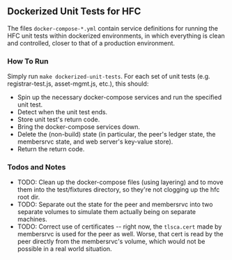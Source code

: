 ## Dockerized Unit Tests for HFC

The files `docker-compose-*.yml` contain service definitions for running the HFC unit tests
within dockerized environments, in which everything is clean and controlled, closer to that
of a production environment.

### How To Run

Simply run `make dockerized-unit-tests`.  For each set of unit tests (e.g. registrar-test.js,
asset-mgmt.js, etc.), this should:

-   Spin up the necessary docker-compose services and run the specified unit test.
-   Detect when the unit test ends.
-   Store unit test's return code.
-   Bring the docker-compose services down.
-   Delete the (non-build) state (in particular, the peer's ledger state, the membersrvc state, and web server's
    key-value store).
-   Return the return code.

### Todos and Notes

-   TODO: Clean up the docker-compose files (using layering) and to move them into the test/fixtures
    directory, so they're not clogging up the hfc root dir.
-   TODO: Separate out the state for the peer and membersrvc into two separate volumes to simulate them
    actually being on separate machines.
-   TODO: Correct use of certificates -- right now, the `tlsca.cert` made by membersrvc is used for the
    peer as well.  Worse, that cert is read by the peer directly from the membersrvc's volume, which would
    not be possible in a real world situation.
